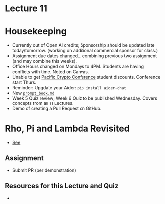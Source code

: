 # Lecture 11

# Housekeeping

- Currently out of Open AI credits; Sponsorship should be updated late today/tomorrow. (working on additional commercial sponsor for class.)
- Assignment due dates changed... combining previous two assignment (and may combine this weeks).
- Office Hours changed on Mondays to 4PM. Students are having conflicts with time. Noted on Canvas.
- Unable to get [Pacific Crypto Conference](https://www.pacificbitcoin.com/) student discounts. Conference start Thurs.
- Reminder: Upgdate your Aider: `pip install aider-chat`
- New [`prompt_book.md`](../workspaces/prompt_book.md)
- Week 5 Quiz review; Week 6 Quiz to be published Wednesday. Covers concepts from all 11 Lectures.
- Demo of creating a Pull Request on GitHub.

# Rho, Pi and Lambda Revisited

- [See](./notes_lec11.md)

## Assignment

* Submit PR (per demonstration)

## Resources for this Lecture and Quiz

* 
